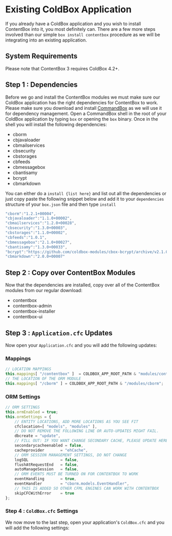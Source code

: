# Existing ColdBox Application

If you already have a ColdBox application and you wish to install ContentBox into it, you most definitely can.  There are a few more steps involved than our simple `box install contentbox` procedure as we will be integrating into an existing application.

## System Requirements
Please note that ContentBox 3 requires ColdBox 4.2+.

## Step 1 : Dependencies
Before we go and install the ContentBox modules we must make sure our ColdBox application has the right dependencies for ContentBox to work.  Please make sure you download and install [CommandBox](https://www.ortussolutions.com/products/commandbox) as we will use it for dependency management.  Open a CommandBox shell in the root of your ColdBox application by typing `box` or opening the `box` binary.  Once in the shell you will install the following dependencies:

* cborm
* cbjavaloader
* cbmailservices
* cbsecurity
* cbstorages
* cbfeeds
* cbmessagebox
* cbantisamy
* bcrypt
* cbmarkdown

You can either do a `install {list here}` and list out all the dependencies or just copy paste the following snippet below and add it to your `dependencies` structure of your `box.json` file and then type `install`

```js
"cborm":"1.2.1+00004",
"cbjavaloader":"1.1.0+00002",
"cbmailservices":"1.2.0+00028",
"cbsecurity":"1.3.0+00003",
"cbstorages":"1.1.0+00002",
"cbfeeds":"1.0.1",
"cbmessagebox":"2.1.0+00027",
"cbantisamy":"1.3.0+00033",
"bcrypt":"https://github.com/coldbox-modules/cbox-bcrypt/archive/v2.1.0.zip",
"cbmarkdown":"2.0.0+00007"
```

## Step 2 : Copy over ContentBox Modules
Now that the dependencies are installed, copy over all of the ContentBox modules from our regular download:

* contentbox
* contentbox-admin
* contentbox-installer
* contentbox-ui


## Step 3 : `Application.cfc` Updates
Now open your `Application.cfc` and you will add the following updates:

### Mappings
```js
// LOCATION MAPPINGS
this.mappings[ "/contentbox" ] 	= COLDBOX_APP_ROOT_PATH & "modules/contentbox";
// THE LOCATION OF THE ORM MODULE
this.mappings[ "/cborm" ] = COLDBOX_APP_ROOT_PATH & "/modules/cborm";
```

### ORM Settings

```js
// ORM SETTINGS
this.ormEnabled = true;
this.ormSettings = {
    // ENTITY LOCATIONS, ADD MORE LOCATIONS AS YOU SEE FIT
    cfclocation=[ "models", "modules" ],
    // DO NOT REMOVE THE FOLLOWING LINE OR AUTO-UPDATES MIGHT FAIL.
    dbcreate = "update",
    // FILL OUT: IF YOU WANT CHANGE SECONDARY CACHE, PLEASE UPDATE HERE
    secondarycacheenabled = false,
    cacheprovider		= "ehCache",
    // ORM SESSION MANAGEMENT SETTINGS, DO NOT CHANGE
    logSQL 				= false,
    flushAtRequestEnd 	= false,
    autoManageSession	= false,
    // ORM EVENTS MUST BE TURNED ON FOR CONTENTBOX TO WORK
    eventHandling 		= true,
    eventHandler		= "cborm.models.EventHandler",
    // THIS IS ADDED SO OTHER CFML ENGINES CAN WORK WITH CONTENTBOX
    skipCFCWithError	= true
};
```

### Step 4 : `ColdBox.cfc` Settings

We now move to the last step, open your application's `ColdBox.cfc` and you will add the following settings:

```js


```


